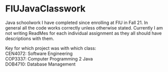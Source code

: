 # FIUJavaClasswork
Java schoolwork I have completed since enrolling at FIU in Fall 21. In general all the code works correctly unless otherwise stated. Currently I am not writing ReadMes 
for each individual assignment as they all should have descriptions with them.

Key for which project was with which class: <br>
CEN4072: Software Engineering <br>
COP3337: Computer Programming 2 Java <br>
DOB4710: Database Management


